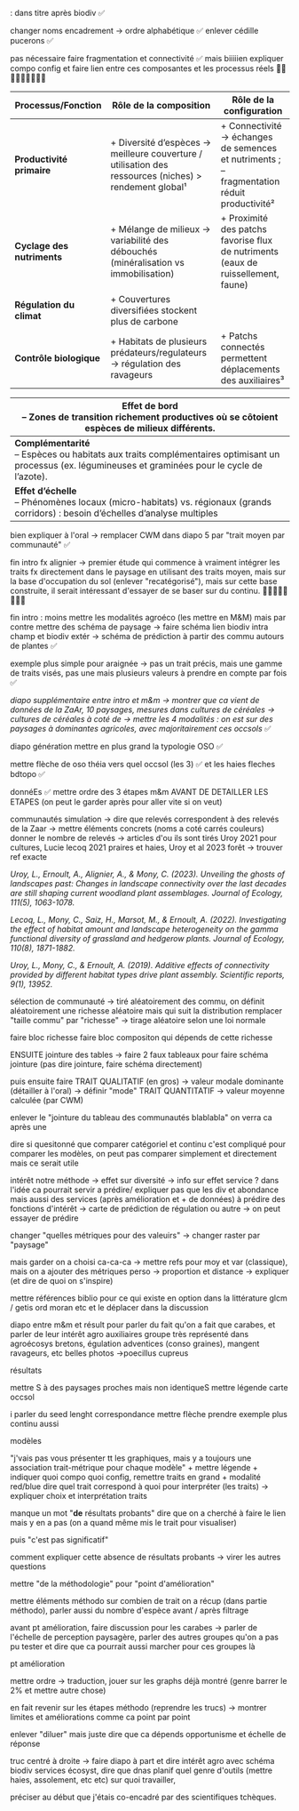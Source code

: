 

: dans titre après biodiv ✅

changer noms encadrement → ordre alphabétique ✅
enlever cédille pucerons ✅

pas nécessaire faire fragmentation et connectivité ✅
mais biiiiien expliquer compo config et faire lien entre ces composantes et les processus réels 🚨🚨🚨🚨🚨🚨🚨🚨🚨

| Processus/Fonction         | Rôle de la composition                                                                                 | Rôle de la configuration                                                                   |
| -------------------------- | ------------------------------------------------------------------------------------------------------ | ------------------------------------------------------------------------------------------ |
| **Productivité primaire**  | + Diversité d’espèces → meilleure couverture / utilisation des ressources (niches) > rendement global¹ | + Connectivité → échanges de semences et nutriments ; – fragmentation réduit productivité² |
| **Cyclage des nutriments** | + Mélange de milieux → variabilité des débouchés (minéralisation vs immobilisation)                    | + Proximité des patchs favorise flux de nutriments (eaux de ruissellement, faune)          |
| **Régulation du climat**   | + Couvertures diversifiées stockent plus de carbone                                                    |                                                                                            |
| **Contrôle biologique**    | + Habitats de plusieurs prédateurs/regulateurs → régulation des ravageurs                              | + Patchs connectés permettent déplacements des auxiliaires³                                |

| **Effet de bord**  <br>– Zones de transition richement productives où se côtoient espèces de milieux différents.                                          |
| --------------------------------------------------------------------------------------------------------------------------------------------------------- |
| **Complémentarité**<br>– Espèces ou habitats aux traits complémentaires optimisant un processus (ex. légumineuses et graminées pour le cycle de l’azote). |
| **Effet d’échelle**  <br>– Phénomènes locaux (micro-habitats) vs. régionaux (grands corridors) : besoin d’échelles d’analyse multiples                    |




bien expliquer à l'oral → remplacer CWM dans diapo 5 par "trait moyen par communauté" ✅

fin intro fx alignier → premier étude qui commence à vraiment intégrer les traits fx directement dans le paysage en utilisant des traits moyen, mais sur la base d'occupation du sol (enlever "recatégorisé"), mais sur cette base construite, il serait intéressant d'essayer de se baser sur du continu. 🚨🚨🚨🚨🚨🚨🚨🚨

fin intro : moins mettre les modalités agroéco (les mettre en M&M) mais par contre mettre des schéma de paysage → faire schéma lien biodiv intra champ et biodiv extér → schéma de prédiction à partir des commu autours de plantes ✅


exemple plus simple pour araignée → pas un trait précis, mais une gamme de traits visés, pas une mais plusieurs valeurs à prendre en compte par fois ✅

*diapo supplémentaire entre intro et m&m → montrer que ca vient de données de la ZaAr, 10 paysages, mesures dans cultures de céréales*
*→ cultures de céréales à coté de → mettre les 4 modalités : on est sur des paysages à dominantes agricoles, avec majoritairement ces occsols* ✅

diapo génération mettre en plus grand la typologie OSO ✅

mettre flèche de oso théia vers quel occsol (les 3) ✅
et les haies fleches bdtopo ✅


donnéEs ✅
mettre ordre des 3 étapes m&m AVANT DE DETAILLER LES ETAPES (on peut le garder après pour aller vite si on veut) 


communautés simulation → dire que relevés correspondent à des relevés de la Zaar → mettre éléments concrets (noms a coté carrés couleurs)
donner le nombre de relevés → articles d'ou ils sont tirés Uroy 2021 pour cultures, Lucie lecoq 2021 praires et haies, Uroy et al 2023 forêt → trouver ref exacte

*Uroy, L., Ernoult, A., Alignier, A., & Mony, C. (2023). Unveiling the ghosts of landscapes past: Changes in landscape connectivity over the last decades are still shaping current woodland plant assemblages. Journal of Ecology, 111(5), 1063-1078.*

*Lecoq, L., Mony, C., Saiz, H., Marsot, M., & Ernoult, A. (2022). Investigating the effect of habitat amount and landscape heterogeneity on the gamma functional diversity of grassland and hedgerow plants. Journal of Ecology, 110(8), 1871-1882.*

*Uroy, L., Mony, C., & Ernoult, A. (2019). Additive effects of connectivity provided by different habitat types drive plant assembly. Scientific reports, 9(1), 13952.*


sélection de communauté → tiré aléatoirement des commu, on définit aléatoirement une richesse aléatoire mais qui suit la distribution 
remplacer "taille commu" par "richesse" → tirage aléatoire selon une loi normale



faire bloc richesse
faire bloc compositon qui dépends de cette richesse

ENSUITE jointure des tables → faire 2 faux tableaux pour faire schéma jointure (pas dire jointure, faire schéma directement)

puis ensuite faire 
TRAIT QUALITATIF (en gros) → valeur modale dominante  (détailler à l'oral) → définir "mode"
TRAIT QUANTITATIF → valeur moyenne calculée (par CWM)

enlever le "jointure du tableau des communautés blablabla" on verra ca après une 


dire si quesitonné que comparer catégoriel et continu c'est compliqué pour comparer les modèles, on peut pas comparer simplement et directement mais ce serait utile

intérêt notre méthode → effet sur diversité → info sur effet service ? dans l'idée ca pourrait servir a prédire/ expliquer pas que les div et abondance mais aussi des services (après amélioration et + de données) à prédire des fonctions d'intérêt → carte de prédiction de régulation ou autre → on peut essayer de prédire 


changer "quelles métriques pour des valeuirs" → changer raster par "paysage"

mais garder on a choisi ca-ca-ca → mettre refs pour moy et var (classique), mais on a ajouter des métriques perso → proportion et distance → expliquer (et dire de quoi on s'inspire)



mettre références biblio pour ce qui existe en option dans la littérature glcm / getis ord moran etc et le déplacer dans la discussion


diapo entre m&m et résult pour parler du fait qu'on a fait que carabes, et parler de leur intérêt agro auxiliaires groupe très représenté dans agroécosys bretons, égulation adventices (conso graines), mangent ravageurs, etc belles photos →poecillus cupreus


résultats 

mettre S à des paysages
proches mais non identiqueS
mettre légende carte occsol 

i
parler du seed lenght correspondance mettre flèche
prendre exemple plus continu aussi



modèles

"j'vais pas vous présenter tt les graphiques, mais y a toujours une association trait-métrique pour chaque modèle" + mettre légende + indiquer quoi compo quoi config, remettre traits en grand + modalité red/blue
dire quel trait correspond à quoi pour interpréter (les traits) → expliquer choix et interprétation traits

manque un mot "**de** résultats probants"
dire que on a cherché à faire le lien mais y en a pas (on a quand même mis le trait pour visualiser)

puis "c'est pas significatif"


comment expliquer cette absence de résultats probants → virer les autres questions 


mettre "de la méthodologie" pour "point d'amélioration"

mettre éléments méthodo sur combien de trait on a récup (dans partie méthodo), parler aussi du nombre d'espèce avant / après filtrage


avant pt amélioration, faire discussion pour les carabes → parler de l'échelle de perception paysagère, parler des autres groupes qu'on a pas pu tester et dire que ca pourrait aussi marcher pour ces groupes là

pt amélioration

mettre ordre → traduction, jouer sur les graphs déjà montré (genre barrer le 2% et mettre autre chose) 

en fait revenir sur les étapes méthodo (reprendre les trucs) → montrer limites et améliorations comme ca point par point

enlever "diluer" mais juste dire que ca dépends opportunisme et échelle de réponse 

truc centré à droite → faire diapo à part et dire intérêt agro avec schéma biodiv services écosyst, dire que dnas planif quel genre d'outils (mettre haies, assolement, etc etc) sur quoi travailler, 


préciser au début que j'étais co-encadré par des scientifiques tchèques.